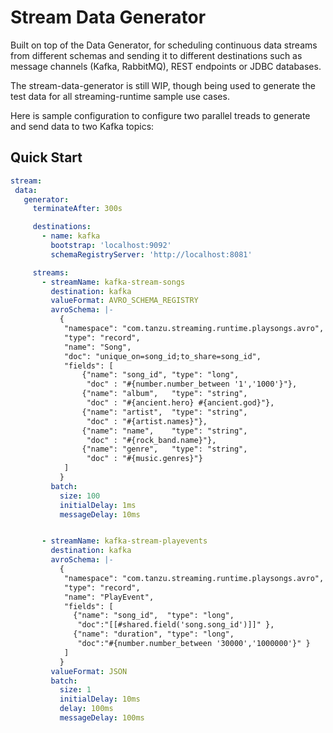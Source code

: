 # Stream Data Generator

Built on top of the Data Generator, for scheduling continuous data streams from different schemas and sending it to different destinations such as message channels (Kafka, RabbitMQ), REST endpoints or JDBC databases. 

The stream-data-generator  is still WIP, though being used to generate the test data for all streaming-runtime sample use cases.

Here is sample configuration to configure two parallel treads to generate and send data to two Kafka topics: 

## Quick Start

```yaml title="user.yaml"
stream:
 data:
   generator:
     terminateAfter: 300s

     destinations:
       - name: kafka        
         bootstrap: 'localhost:9092'
         schemaRegistryServer: 'http://localhost:8081'

     streams:
       - streamName: kafka-stream-songs
         destination: kafka
         valueFormat: AVRO_SCHEMA_REGISTRY
         avroSchema: |-
           {
            "namespace": "com.tanzu.streaming.runtime.playsongs.avro",
            "type": "record",
            "name": "Song",
            "doc": "unique_on=song_id;to_share=song_id",
            "fields": [
                {"name": "song_id", "type": "long",   
                 "doc" : "#{number.number_between '1','1000'}"},
                {"name": "album",   "type": "string", 
                 "doc" : "#{ancient.hero} #{ancient.god}"},
                {"name": "artist",  "type": "string", 
                 "doc" : "#{artist.names}"},
                {"name": "name",    "type": "string", 
                 "doc" : "#{rock_band.name}"},
                {"name": "genre",   "type": "string", 
                 "doc" : "#{music.genres}"}
            ]
           }
         batch:
           size: 100
           initialDelay: 1ms
           messageDelay: 10ms


       - streamName: kafka-stream-playevents
         destination: kafka
         avroSchema: |-
           {
            "namespace": "com.tanzu.streaming.runtime.playsongs.avro",
            "type": "record",
            "name": "PlayEvent",
            "fields": [
              {"name": "song_id",  "type": "long", 
               "doc":"[[#shared.field('song.song_id')]]" },
              {"name": "duration", "type": "long", 
               "doc":"#{number.number_between '30000','1000000'}" }
            ]
           }
         valueFormat: JSON
         batch:
           size: 1
           initialDelay: 10ms
           delay: 100ms
           messageDelay: 100ms
```
